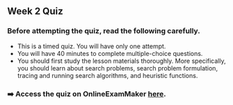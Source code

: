## Week 2 Quiz 

### Before attempting the quiz, read the following carefully.
- This is a timed quiz. You will have only one attempt.
- You will have 40 minutes to complete multiple-choice questions.
- You should first study the lesson materials thoroughly. More specifically, you should learn about search problems, search problem formulation, tracing and running search algorithms, and heuristic functions.

### ➡️ Access the quiz on OnlineExamMaker [here](https://t.onlineexammaker.com/doexam/1N6OAQ8nOBm.html).

